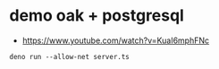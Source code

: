 # demo oak + postgresql
* https://www.youtube.com/watch?v=KuaI6mphFNc

```
deno run --allow-net server.ts
```